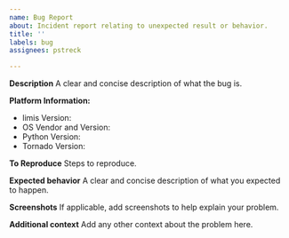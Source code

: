 ```yaml
---
name: Bug Report
about: Incident report relating to unexpected result or behavior.
title: ''
labels: bug
assignees: pstreck

---
```


**Description**
A clear and concise description of what the bug is.

**Platform Information:**
 - limis Version:
 - OS Vendor and Version:
 - Python Version:
 - Tornado Version:

**To Reproduce**
Steps to reproduce.

**Expected behavior**
A clear and concise description of what you expected to happen.

**Screenshots**
If applicable, add screenshots to help explain your problem.

**Additional context**
Add any other context about the problem here.
